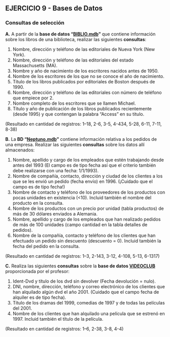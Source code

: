 ## EJERCICIO 9 - Bases de Datos

### Consultas de selección

**A.** A partir de la **base de datos “[BIBLIO.mdb](http://descargas.teformas.com/Archivos%20Teformas/BIBLIO.accdb)”** que contiene información sobre los libros de una biblioteca, realizar las siguientes **consultas**:

1.  Nombre, dirección y teléfono de las editoriales de Nueva York (New York).
2.  Nombre, dirección y teléfono de las editoriales del estado Massachusetts (MA).
3.  Nombre y año de nacimiento de los escritores nacidos antes de 1950.
4.  Nombre de los escritores de los que no se conoce el año de nacimiento.
5.  Título de los libros publicados por editoriales de Boston después de 1990.
6.  Nombre, dirección y teléfono de las editoriales con número de teléfono que empiece por 2.
7.  Nombre completo de los escritores que se llamen Michael.
8.  Título y año de publicación de los libros publicados recientemente (desde 1995) y que contengan la palabra “Access” en su titulo.

(Resultado en cantidad de registros: 1–18, 2-6, 3-5, 4-434, 5-28, 6-11, 7-11, 8-38)


**B.** La **BD “[Neptuno.mdb](http://descargas.teformas.com/Archivos%20Teformas/NEPTUNO.accdb)”** contiene información relativa a los pedidos de una empresa. Realizar las siguientes **consultas** sobre los datos allí almacenados:

1.  Nombre, apellido y cargo de los empleados que estén trabajando desde antes del 1993 (El campo es de tipo fecha así que el criterio también debe realizarse con una fecha: 1/1/1993).
2.  Nombre de compañía, contacto, dirección y ciudad de los clientes a los que se les envió un pedido (fecha envío) en 1996. (¡Cuidado que el campo es de tipo fecha!)
3.  Nombre de contacto y teléfono de los proveedores de los productos con pocas unidades en existencia (<10). Incluid también el nombre del producto en la consulta.
4.  Nombre de los productos con un precio por unidad (tabla productos) de más de 30 dólares enviados a Alemania.
5.  Nombre, apellido y cargo de los empleados que han realizado pedidos de más de 100 unidades (campo cantidad en la tabla detalles de pedidos).
6.  Nombre de la compañía, contacto y teléfono de los clientes que han efectuado un pedido sin descuento (descuento = 0). Incluid también la fecha del pedido en la consulta.

(Resultado en cantidad de registros: 1–3, 2-143, 3-12, 4-108, 5-13, 6-1317)


**C.** Realiza las siguientes **consultas** sobre la **base de datos [VIDEOCLUB](http://descargas.teformas.com/Archivos%20Teformas/VIDEOCLUB.accdb)** proporcionada por el profesor:

1.  Ident-Dvd y título de los dvd sin devolver (Fecha devolución = nulo).
2.  DNI, nombre, dirección, teléfono y correo electrónico de los clientes que han alquilado algún dvd el año 2001. (Cuidado que el campo fecha de alquiler es de tipo fecha).
3.  Título de los dramas del 1999, comedias de 1997 y de todas las películas del 2001.
4.  Nombre de los clientes que han alquilado una película que se estrenó en 1997. Incluid también el título de la película.

(Resultado en cantidad de registros: 1–6, 2-38, 3-8, 4-4)
